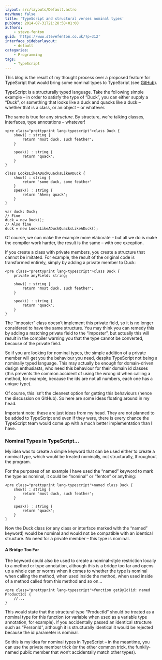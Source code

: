 ```yaml
---
layout: src/layouts/Default.astro
navMenu: false
title: 'TypeScript and structural verses nominal types'
pubDate: 2014-07-31T21:28:58+01:00
authors:
    - steve-fenton
guid: 'https://www.stevefenton.co.uk/?p=312'
interface_sidebarlayout:
    - default
categories:
    - Programming
tags:
    - TypeScript
---
```


This blog is the result of my thought process over a proposed feature for TypeScript that would bring some nominal types to TypeScript (see [GitHub](https://github.com/Microsoft/TypeScript/issues/202)).

TypeScript is a structurally typed language. Take the following simple example – in order to satisfy the type of “Duck”, you can either supply a “Duck”, or something that looks like a duck and quacks like a duck – whether that is a class, or an object – or whatever.

The same is true for any *structure*. By structure, we’re talking classes, interfaces, type annotations – whatever!

```
<pre class="prettyprint lang-typescript">class Duck {
    show() : string {
        return 'most duck, such feather';
    }
   
    speak() : string {
        return 'quack';
    }
}

class LooksLikeADuckQuacksLikeADuck {
    show() : string {
        return 'some duck, some feather'
    }
    speak() : string {
        return 'Ahem; quack';
    }
}

var duck: Duck;
// Fine
duck = new Duck();
// Also fine
duck = new LooksLikeADuckQuacksLikeADuck();
```
Of course, we can make the example more elaborate – but all we do is make the compiler work harder, the result is the same – with one exception.

If you create a class with private members, you create a structure that cannot be imitated. For example, the result of the original code is transformed entirely, simply by adding a private member to Duck:

```
<pre class="prettyprint lang-typescript">class Duck {
    private anyField: string;
   
    show() : string {
        return 'most duck, such feather';
    }
   
    speak() : string {
        return 'quack';
    }
}
```
The “imposter” class doesn’t implement this private field, so it is no longer considered to have the same structure. You may think you can remedy this by adding a matching private field to the “imposter”, but actually this will result in the compiler warning you that the type cannot be converted, because of the private field.

So if you are looking for nominal types, the simple addition of a private member will get you the behaviour you need, despite TypeScript not being a nominally typed language. This may actually be enough for domain-driven design enthusiasts, who need this behaviour for their domain id classes (this prevents the common accident of using the wrong id when calling a method, for example, because the ids are not all numbers, each one has a unique type).

Of course, this isn’t the cleanest option for getting this behaviours (hence the discussion on GitHub). So here are some ideas floating around in my head.

Important note: these are just ideas from my head. They are not planned to be added to TypeScript and even if they were, there is every chance the TypeScript team would come up with a much better implementation than I have.

### Nominal Types in TypeScript…

My idea was to create a simple keyword that can be used either to create a nominal type, which would be treated nominally, not structurally, throughout the program.

For the purposes of an example I have used the “named” keyword to mark the type as nominal, it could be “nominal” or “fenton” or anything:

```
<pre class="prettyprint lang-typescript">named class Duck {
    show() : string {
        return 'most duck, such feather';
    }
   
    speak() : string {
        return 'quack';
    }
}
```
Now the Duck class (or any class or interface marked with the “named” keyword) would be nominal and would not be compatible with an identical structure. No need for a private member – this type is nominal.

#### A Bridge Too Far

The keyword could also be used to create a nominal-style restriction locally to a method or type annotation, although this is a bridge too far and opens up a whole can or worms when it comes to whether the type is nominal when calling the method, when used inside the method, when used inside of a method called from this method and so on…

```
<pre class="prettyprint lang-typescript">function getById(id: named ProductId) {
    //...
}
```
This would state that the structural type “ProductId” should be treated as a nominal type for this function (or variable when used as a variable type annotation, for example). If you accidentally passed an identical structure such as “PersonId”, although it is structurally identical it would be rejected because the id parameter is nominal.

So this is my idea for nominal types in TypeScript – in the meantime, you can use the private member trick (or the other common trick, the funkily-named public member that won’t accidentally match other types).